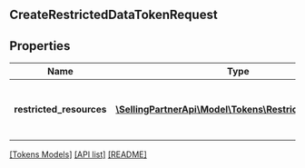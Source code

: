 ## CreateRestrictedDataTokenRequest

## Properties

Name | Type | Description | Notes
------------ | ------------- | ------------- | -------------
**restricted_resources** | [**\SellingPartnerApi\Model\Tokens\RestrictedResource[]**](RestrictedResource.md) | A list of restricted resources. Maximum: 50 |

[[Tokens Models]](../) [[API list]](../../Api) [[README]](../../../README.md)
